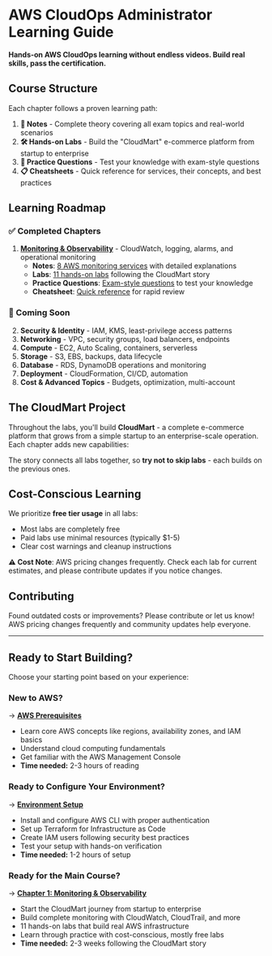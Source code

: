 # AWS CloudOps Administrator Learning Guide

**Hands-on AWS CloudOps learning without endless videos. Build real skills, pass the certification.**

<!-- ## What You'll Learn

- **Production AWS operations** (not just exam tricks)
- **Monitoring & incident response** with CloudWatch, alarms, runbooks
- **Security best practices** with IAM, least-privilege, encryption
- **Cost optimization** and real-world operational patterns -->

## Course Structure

Each chapter follows a proven learning path:

1. **📖 Notes** - Complete theory covering all exam topics and real-world scenarios
2. **🛠️ Hands-on Labs** - Build the "CloudMart" e-commerce platform from startup to enterprise
3. **📝 Practice Questions** - Test your knowledge with exam-style questions
4. **📋 Cheatsheets** - Quick reference for services, their concepts, and best practices

## Learning Roadmap

### ✅ Completed Chapters
1. **[Monitoring & Observability](chapters/01-monitoring/README.md)** - CloudWatch, logging, alarms, and operational monitoring
   - **Notes**: [8 AWS monitoring services](chapters/01-monitoring/notes/) with detailed explanations
   - **Labs**: [11 hands-on labs](chapters/01-monitoring/labs/) following the CloudMart story
   - **Practice Questions**: [Exam-style questions](chapters/01-monitoring/exam_questions/README.md) to test your knowledge
   - **Cheatsheet**: [Quick reference](chapters/01-monitoring/cheatsheets/monitoring_cheatsheet.md) for rapid review

### 🚧 Coming Soon
2. **Security & Identity** - IAM, KMS, least-privilege access patterns
3. **Networking** - VPC, security groups, load balancers, endpoints
4. **Compute** - EC2, Auto Scaling, containers, serverless
5. **Storage** - S3, EBS, backups, data lifecycle
6. **Database** - RDS, DynamoDB operations and monitoring
7. **Deployment** - CloudFormation, CI/CD, automation
8. **Cost & Advanced Topics** - Budgets, optimization, multi-account

## The CloudMart Project

Throughout the labs, you'll build **CloudMart** - a complete e-commerce platform that grows from a simple startup to an enterprise-scale operation. Each chapter adds new capabilities:

The story connects all labs together, so **try not to skip labs** - each builds on the previous ones.

## Cost-Conscious Learning

We prioritize **free tier usage** in all labs:
- Most labs are completely free
- Paid labs use minimal resources (typically $1-5)
- Clear cost warnings and cleanup instructions

**⚠️ Cost Note**: AWS pricing changes frequently. Check each lab for current estimates, and please contribute updates if you notice changes.

## Contributing

Found outdated costs or improvements? Please contribute or let us know! AWS pricing changes frequently and community updates help everyone.

---

## Ready to Start Building?

Choose your starting point based on your experience:

### New to AWS? 
→ [**AWS Prerequisites**](docs/prerequisites.md)
- Learn core AWS concepts like regions, availability zones, and IAM basics
- Understand cloud computing fundamentals
- Get familiar with the AWS Management Console
- **Time needed:** 2-3 hours of reading

### Ready to Configure Your Environment?
→ [**Environment Setup**](chapters/00-configuration/setting-up-environment.md) 
- Install and configure AWS CLI with proper authentication
- Set up Terraform for Infrastructure as Code
- Create IAM users following security best practices
- Test your setup with hands-on verification
- **Time needed:** 1-2 hours of setup

### Ready for the Main Course?
→ [**Chapter 1: Monitoring & Observability**](chapters/01-monitoring/README.md)
- Start the CloudMart journey from startup to enterprise
- Build complete monitoring with CloudWatch, CloudTrail, and more
- 11 hands-on labs that build real AWS infrastructure
- Learn through practice with cost-conscious, mostly free labs
- **Time needed:** 2-3 weeks following the CloudMart story